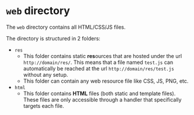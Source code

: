 # `web` directory
The `web` directory contains all HTML/CSS/JS files.

The directory is structured in 2 folders:
* `res`
  * This folder contains static **res**ources that are hosted under the url `http://domain/res/`. This means that a file named `test.js` can automatically be reached at the url `http://domain/res/test.js` without any setup.
  * This folder can contain any web resource file like CSS, JS, PNG, etc. 
* `html`
  * This folder contains **HTML** files (both static and template files). These files are only accessible through a handler that specifically targets each file.